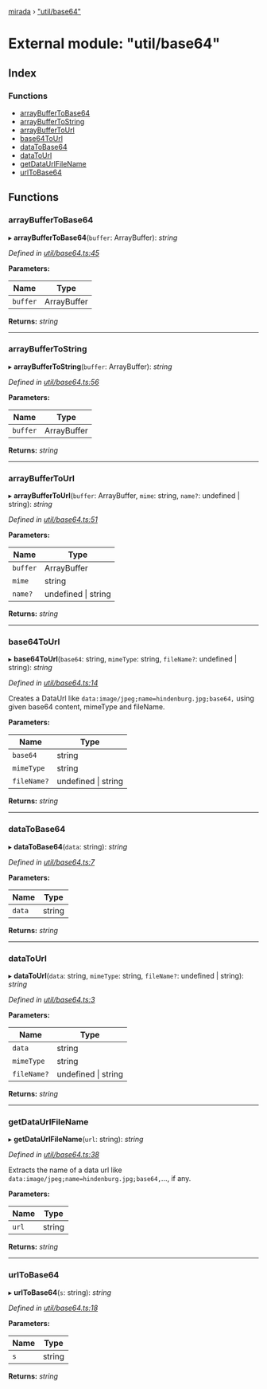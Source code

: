 [mirada](../README.md) › ["util/base64"](_util_base64_.md)

# External module: "util/base64"


## Index

### Functions

* [arrayBufferToBase64](_util_base64_.md#arraybuffertobase64)
* [arrayBufferToString](_util_base64_.md#arraybuffertostring)
* [arrayBufferToUrl](_util_base64_.md#arraybuffertourl)
* [base64ToUrl](_util_base64_.md#base64tourl)
* [dataToBase64](_util_base64_.md#datatobase64)
* [dataToUrl](_util_base64_.md#datatourl)
* [getDataUrlFileName](_util_base64_.md#getdataurlfilename)
* [urlToBase64](_util_base64_.md#urltobase64)

## Functions

###  arrayBufferToBase64

▸ **arrayBufferToBase64**(`buffer`: ArrayBuffer): *string*

*Defined in [util/base64.ts:45](https://github.com/cancerberoSgx/mirada/blob/2aa7cf1/mirada/src/util/base64.ts#L45)*

**Parameters:**

Name | Type |
------ | ------ |
`buffer` | ArrayBuffer |

**Returns:** *string*

___

###  arrayBufferToString

▸ **arrayBufferToString**(`buffer`: ArrayBuffer): *string*

*Defined in [util/base64.ts:56](https://github.com/cancerberoSgx/mirada/blob/2aa7cf1/mirada/src/util/base64.ts#L56)*

**Parameters:**

Name | Type |
------ | ------ |
`buffer` | ArrayBuffer |

**Returns:** *string*

___

###  arrayBufferToUrl

▸ **arrayBufferToUrl**(`buffer`: ArrayBuffer, `mime`: string, `name?`: undefined | string): *string*

*Defined in [util/base64.ts:51](https://github.com/cancerberoSgx/mirada/blob/2aa7cf1/mirada/src/util/base64.ts#L51)*

**Parameters:**

Name | Type |
------ | ------ |
`buffer` | ArrayBuffer |
`mime` | string |
`name?` | undefined &#124; string |

**Returns:** *string*

___

###  base64ToUrl

▸ **base64ToUrl**(`base64`: string, `mimeType`: string, `fileName?`: undefined | string): *string*

*Defined in [util/base64.ts:14](https://github.com/cancerberoSgx/mirada/blob/2aa7cf1/mirada/src/util/base64.ts#L14)*

Creates a DataUrl like `data:image/jpeg;name=hindenburg.jpg;base64,` using given base64 content, mimeType and fileName.

**Parameters:**

Name | Type |
------ | ------ |
`base64` | string |
`mimeType` | string |
`fileName?` | undefined &#124; string |

**Returns:** *string*

___

###  dataToBase64

▸ **dataToBase64**(`data`: string): *string*

*Defined in [util/base64.ts:7](https://github.com/cancerberoSgx/mirada/blob/2aa7cf1/mirada/src/util/base64.ts#L7)*

**Parameters:**

Name | Type |
------ | ------ |
`data` | string |

**Returns:** *string*

___

###  dataToUrl

▸ **dataToUrl**(`data`: string, `mimeType`: string, `fileName?`: undefined | string): *string*

*Defined in [util/base64.ts:3](https://github.com/cancerberoSgx/mirada/blob/2aa7cf1/mirada/src/util/base64.ts#L3)*

**Parameters:**

Name | Type |
------ | ------ |
`data` | string |
`mimeType` | string |
`fileName?` | undefined &#124; string |

**Returns:** *string*

___

###  getDataUrlFileName

▸ **getDataUrlFileName**(`url`: string): *string*

*Defined in [util/base64.ts:38](https://github.com/cancerberoSgx/mirada/blob/2aa7cf1/mirada/src/util/base64.ts#L38)*

Extracts the name of a data url like `data:image/jpeg;name=hindenburg.jpg;base64,`..., if any.

**Parameters:**

Name | Type |
------ | ------ |
`url` | string |

**Returns:** *string*

___

###  urlToBase64

▸ **urlToBase64**(`s`: string): *string*

*Defined in [util/base64.ts:18](https://github.com/cancerberoSgx/mirada/blob/2aa7cf1/mirada/src/util/base64.ts#L18)*

**Parameters:**

Name | Type |
------ | ------ |
`s` | string |

**Returns:** *string*